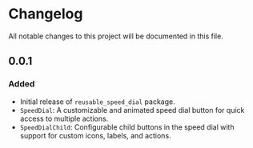 # Changelog

All notable changes to this project will be documented in this file.

## 0.0.1 
### Added
- Initial release of `reusable_speed_dial` package.
- `SpeedDial`: A customizable and animated speed dial button for quick access to multiple actions.
- `SpeedDialChild`: Configurable child buttons in the speed dial with support for custom icons, labels, and actions.
